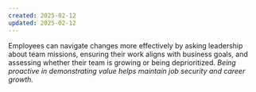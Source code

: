 ```yaml
---
created: 2025-02-12
updated: 2025-02-12
---
```

Employees can navigate changes more effectively by asking leadership about team missions, ensuring their work aligns with business goals, and assessing whether their team is growing or being deprioritized. *Being proactive in demonstrating value helps maintain job security and career growth.*